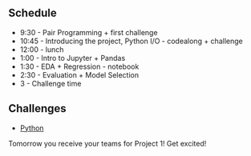 ## Schedule
* 9:30 - Pair Programming + first challenge
* 10:45 - Introducing the project, Python I/O - codealong + challenge
* 12:00 - lunch
* 1:00 - Intro to Jupyter + Pandas
* 1:30 - EDA + Regression - notebook
* 2:30 - Evaluation + Model Selection
* 3 - Challenge time

## Challenges
- [Python](python_challenges.md)

Tomorrow you receive your teams for Project 1! Get excited!
